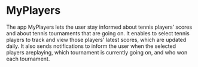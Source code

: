 # MyPlayers
The app MyPlayers lets the user stay informed about tennis players’ scores and about tennis tournaments that are going on.
It enables to select tennis players to track and view those players' latest scores, which are updated daily.
It also sends notifications to inform the user when the selected players areplaying, which tournament is currently going on,
and who won each tournament.
